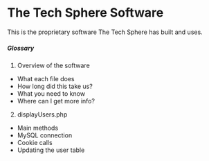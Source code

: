 The Tech Sphere Software
==================
This is the proprietary software The Tech Sphere has built and uses.

##### Glossary
1. Overview of the software
  * What each file does
  * How long did this take us?
  * What you need to know
  * Where can I get more info?

2. displayUsers.php
  * Main methods
  * MySQL connection
  * Cookie calls
  * Updating the user table

